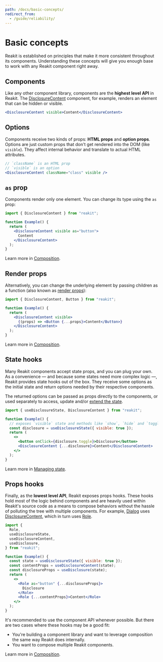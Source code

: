 ```yaml
---
path: /docs/basic-concepts/
redirect_from:
  - /guide/reliability/
---
```


# Basic concepts

Reakit is established on principles that make it more consistent throughout its components. Understanding these concepts will give you enough base to work with any Reakit component right away.

<carbon-ad></carbon-ad>

## Components

Like any other component library, components are the **highest level API** in Reakit. The [DisclosureContent](/docs/disclosure/) component, for example, renders an element that can be hidden or visible.

<!-- eslint-disable -->
```jsx static
<DisclosureContent visible>Content</DisclosureContent>
```

## Options

Components receive two kinds of props: **HTML props** and **option props**. Options are just custom props that don't get rendered into the DOM (like `visible`). They affect internal behavior and translate to actual HTML attributes.

<!-- eslint-disable -->
```jsx static
// `className` is an HTML prop
// `visible` is an option
<DisclosureContent className="class" visible />
```

## `as` prop

Components render only one element. You can change its type using the `as` prop:

```jsx
import { DisclosureContent } from "reakit";

function Example() {
  return (
    <DisclosureContent visible as="button">
      Content
    </DisclosureContent>
  );
}
```

Learn more in [Composition](/docs/composition/#as-prop).

## Render props

Alternatively, you can change the underlying element by passing children as a function (also known as [render props](https://reactjs.org/docs/render-props.html)):

```jsx
import { DisclosureContent, Button } from "reakit";

function Example() {
  return (
    <DisclosureContent visible>
      {(props) => <Button {...props}>Content</Button>}
    </DisclosureContent>
  );
}
```

Learn more in [Composition](/docs/composition/#render-props).

## State hooks

Many Reakit components accept state props, and you can plug your own. As a convenience — and because some states need more complex logic —, Reakit provides state hooks out of the box. They receive some options as the initial state and return options needed by their respective components. 

The returned options can be passed as props directly to the components, or used separately to access, update and/or [extend the state](/docs/composition/#state-hooks).

```jsx
import { useDisclosureState, DisclosureContent } from "reakit";

function Example() {
  // exposes `visible` state and methods like `show`, `hide` and `toggle`
  const disclosure = useDisclosureState({ visible: true });
  return (
    <>
      <button onClick={disclosure.toggle}>Disclosure</button>
      <DisclosureContent {...disclosure}>Content</DisclosureContent>
    </>
  );
}
```

Learn more in [Managing state](/docs/managing-state/).

## Props hooks

Finally, as the **lowest level API**, Reakit exposes props hooks. These hooks hold most of the logic behind components and are heavily used within Reakit's source code as a means to compose behaviors without the hassle of polluting the tree with multiple components. For example, [Dialog](/docs/dialog/) uses [DisclosureContent](/docs/disclosure/), which in turn uses [Role](/docs/role/).

```jsx
import {
  Role,
  useDisclosureState,
  useDisclosureContent,
  useDisclosure,
} from "reakit";

function Example() {
  const state = useDisclosureState({ visible: true });
  const contentProps = useDisclosureContent(state);
  const disclosureProps = useDisclosure(state);
  return (
    <>
      <Role as="button" {...disclosureProps}>
        Disclosure
      </Role>
      <Role {...contentProps}>Content</Role>
    </>
  );
}
```

It's recommended to use the component API whenever possible. But there are two cases where these hooks may be a good fit: 

- You're building a component library and want to leverage composition the same way Reakit does internally.
- You want to compose multiple Reakit components.

Learn more in [Composition](/docs/composition/#props-hooks).
